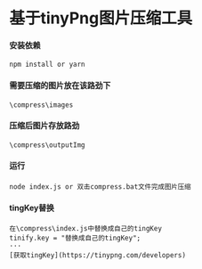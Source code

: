 基于tinyPng图片压缩工具
======
#### 安装依赖
```
npm install or yarn
```
#### 需要压缩的图片放在该路劲下
```
\compress\images
```
#### 压缩后图片存放路劲
```
\compress\outputImg
```
#### 运行
```
node index.js or 双击compress.bat文件完成图片压缩
```
#### tingKey替换
```
在\compress\index.js中替换成自己的tingKey
tinify.key = "替换成自己的tingKey";
···
[获取tingKey](https://tinypng.com/developers)